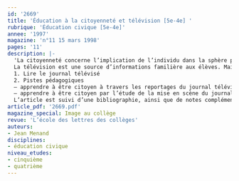 ```yaml
---
id: '2669'
title: 'Éducation à la citoyenneté et télévision [5e-4e] '
rubrique: 'Éducation civique [5e-4e]'
annee: '1997'
magazine: 'n°11 15 mars 1998'
pages: '11'
description: |-
  'La citoyenneté concerne l’implication de l’individu dans la sphère publique, ce qui suppose l’acquisition des bases de la vie en société. En inculquant aux élèves des valeurs communes, l’école devient alors un lieu d’apprentissage de la démocratie. Cet apprentissage peut se faire avec les médias, qui participent à l’acculturation de l’individu : toute relation d’événement est en effet un indicateur de la manière dont une société le perçoit et l’intègre.
  La télévision est une source d’informations familière aux élèves. Mais c’est aussi un flot fascinant d’images, vis-à-vis desquelles il faut prendre du recul. Prendre la télévision comme objet d’étude permet de comprendre et d’analyser la mise en forme et la mise en scène de l’événement. Démythifier la «spectacularisation» de l’actualité participe aussi au développement de l’esprit critique, nécessaire à la citoyenneté…
  1. Lire le journal télévisé
  2. Pistes pédagogiques
  – apprendre à être citoyen à travers les reportages du journal télévisé
  – apprendre à être citoyen par l’étude de la mise en scène du journal
  L’article est suivi d’une bibliographie, ainsi que de notes complémentaires.'
article_pdf: '2669.pdf'
magazine_special: Image au collège
revue: 'L’école des lettres des collèges'
auteurs:
- Jean Menand
disciplines:
- éducation civique
niveau_etudes:
- cinquième
- quatrième
---
```

